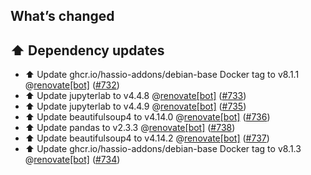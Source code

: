 ## What’s changed

## ⬆️ Dependency updates

- ⬆️ Update ghcr.io/hassio-addons/debian-base Docker tag to v8.1.1 @[renovate[bot]](https://github.com/apps/renovate) ([#732](https://github.com/hassio-addons/addon-jupyterlab/pull/732))
- ⬆️ Update jupyterlab to v4.4.8 @[renovate[bot]](https://github.com/apps/renovate) ([#733](https://github.com/hassio-addons/addon-jupyterlab/pull/733))
- ⬆️ Update jupyterlab to v4.4.9 @[renovate[bot]](https://github.com/apps/renovate) ([#735](https://github.com/hassio-addons/addon-jupyterlab/pull/735))
- ⬆️ Update beautifulsoup4 to v4.14.0 @[renovate[bot]](https://github.com/apps/renovate) ([#736](https://github.com/hassio-addons/addon-jupyterlab/pull/736))
- ⬆️ Update pandas to v2.3.3 @[renovate[bot]](https://github.com/apps/renovate) ([#738](https://github.com/hassio-addons/addon-jupyterlab/pull/738))
- ⬆️ Update beautifulsoup4 to v4.14.2 @[renovate[bot]](https://github.com/apps/renovate) ([#737](https://github.com/hassio-addons/addon-jupyterlab/pull/737))
- ⬆️ Update ghcr.io/hassio-addons/debian-base Docker tag to v8.1.3 @[renovate[bot]](https://github.com/apps/renovate) ([#734](https://github.com/hassio-addons/addon-jupyterlab/pull/734))

